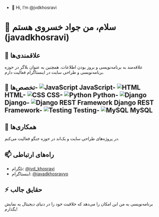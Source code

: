 - 👋 Hi, I’m @jvdkhosravi
# 👋 سلام، من جواد خسروی هستم (javadkhosravi)

## 👀 علاقمندی‌ها
علاقه‌مند به برنامه‌نویسی و بروز بودن اطلاعات. همچنین به عنوان بلاگر در حوزه برنامه‌نویسی و طراحی سایت در اینستاگرام فعالیت دارم.

## 🌱 تخصص‌ها- ![JavaScript](https://img.icons8.com/color/48/000000/javascript.png) JavaScript- ![HTML](https://img.icons8.com/color/48/000000/html-5.png) HTML- ![CSS](https://img.icons8.com/color/48/000000/css3.png) CSS- ![Python](https://img.icons8.com/color/48/000000/python.png) Python- ![Django](https://img.icons8.com/color/48/000000/django.png) Django- ![Django REST Framework](https://img.icons8.com/color/48/000000/api.png) Django REST Framework- ![Testing](https://img.icons8.com/color/48/000000/test-passed.png) Testing- ![MySQL](https://img.icons8.com/color/48/000000/mysql.png) MySQL

## 💞️ همکاری‌ها
در پروژه‌های طراحی سایت و بک‌اند در حوزه جنگو فعالیت می‌کنم.

## 📫 راه‌های ارتباطی
- تلگرام: [@jvd_khosravi](https://t.me/jvd_khosravi)
- اینستاگرام: [@javadkhosravvo](https://instagram.com/javadkhosravvo)

## ⚡ حقایق جالب
برنامه‌نویسی به من این امکان را می‌دهد که خلاقیت خود را در دنیای دیجیتال به نمایش بگذارم!
